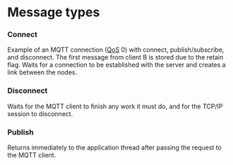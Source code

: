 # Message types

### Connect

Example of an MQTT connection ([QoS](quality_of_service.md) 0) with connect,
publish/subscribe, and disconnect. The first message from client B is stored
due to the retain flag. Waits for a connection to be established with the
server and creates a link between the nodes.

### Disconnect

Waits for the MQTT client to finish any work it must do, and for the TCP/IP
session to disconnect.

### Publish

Returns immediately to the application thread after passing the request to
the MQTT client.